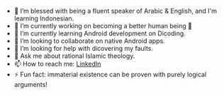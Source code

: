 - 📙 I’m blessed with being a fluent speaker of Arabic & English, and I'm learning Indonesian.
- 🔭 I’m currently working on becoming a better human being 🙂
- 🌱 I’m currently learning Android development on Dicoding.
- 👯 I’m looking to collaborate on native Android apps.
- 🤔 I’m looking for help with dicovering my faults.
- 💬 Ask me about rational Islamic theology.
- 📫 How to reach me: [LinkedIn](https://www.linkedin.com/in/mahmoud-darwish-b91b521ba)
- ⚡ Fun fact: immaterial existence can be proven with purely logical arguments!
